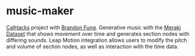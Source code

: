music-maker
===========

[CalHacks](www.calhacks.io) project with [Brandon Fung](https://github.com/brandonfung-93). Generative music with the [Meraki Dataset](https://github.com/meraki/hackathon) that shows movement over time and generates section nodes with differing sounds. Leap Motion integration allows users to modify the pitch and volume of section nodes, as well as interaction with the time data.
